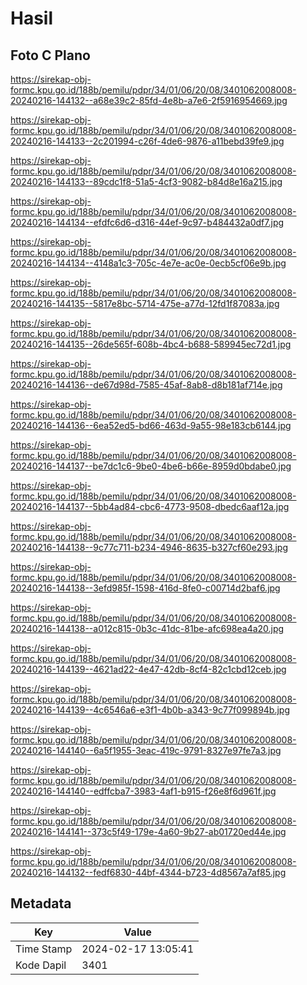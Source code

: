 # Hasil

## Foto C Plano

https://sirekap-obj-formc.kpu.go.id/188b/pemilu/pdpr/34/01/06/20/08/3401062008008-20240216-144132--a68e39c2-85fd-4e8b-a7e6-2f5916954669.jpg

https://sirekap-obj-formc.kpu.go.id/188b/pemilu/pdpr/34/01/06/20/08/3401062008008-20240216-144133--2c201994-c26f-4de6-9876-a11bebd39fe9.jpg

https://sirekap-obj-formc.kpu.go.id/188b/pemilu/pdpr/34/01/06/20/08/3401062008008-20240216-144133--89cdc1f8-51a5-4cf3-9082-b84d8e16a215.jpg

https://sirekap-obj-formc.kpu.go.id/188b/pemilu/pdpr/34/01/06/20/08/3401062008008-20240216-144134--efdfc6d6-d316-44ef-9c97-b484432a0df7.jpg

https://sirekap-obj-formc.kpu.go.id/188b/pemilu/pdpr/34/01/06/20/08/3401062008008-20240216-144134--4148a1c3-705c-4e7e-ac0e-0ecb5cf06e9b.jpg

https://sirekap-obj-formc.kpu.go.id/188b/pemilu/pdpr/34/01/06/20/08/3401062008008-20240216-144135--5817e8bc-5714-475e-a77d-12fd1f87083a.jpg

https://sirekap-obj-formc.kpu.go.id/188b/pemilu/pdpr/34/01/06/20/08/3401062008008-20240216-144135--26de565f-608b-4bc4-b688-589945ec72d1.jpg

https://sirekap-obj-formc.kpu.go.id/188b/pemilu/pdpr/34/01/06/20/08/3401062008008-20240216-144136--de67d98d-7585-45af-8ab8-d8b181af714e.jpg

https://sirekap-obj-formc.kpu.go.id/188b/pemilu/pdpr/34/01/06/20/08/3401062008008-20240216-144136--6ea52ed5-bd66-463d-9a55-98e183cb6144.jpg

https://sirekap-obj-formc.kpu.go.id/188b/pemilu/pdpr/34/01/06/20/08/3401062008008-20240216-144137--be7dc1c6-9be0-4be6-b66e-8959d0bdabe0.jpg

https://sirekap-obj-formc.kpu.go.id/188b/pemilu/pdpr/34/01/06/20/08/3401062008008-20240216-144137--5bb4ad84-cbc6-4773-9508-dbedc6aaf12a.jpg

https://sirekap-obj-formc.kpu.go.id/188b/pemilu/pdpr/34/01/06/20/08/3401062008008-20240216-144138--9c77c711-b234-4946-8635-b327cf60e293.jpg

https://sirekap-obj-formc.kpu.go.id/188b/pemilu/pdpr/34/01/06/20/08/3401062008008-20240216-144138--3efd985f-1598-416d-8fe0-c00714d2baf6.jpg

https://sirekap-obj-formc.kpu.go.id/188b/pemilu/pdpr/34/01/06/20/08/3401062008008-20240216-144138--a012c815-0b3c-41dc-81be-afc698ea4a20.jpg

https://sirekap-obj-formc.kpu.go.id/188b/pemilu/pdpr/34/01/06/20/08/3401062008008-20240216-144139--4621ad22-4e47-42db-8cf4-82c1cbd12ceb.jpg

https://sirekap-obj-formc.kpu.go.id/188b/pemilu/pdpr/34/01/06/20/08/3401062008008-20240216-144139--4c6546a6-e3f1-4b0b-a343-9c77f099894b.jpg

https://sirekap-obj-formc.kpu.go.id/188b/pemilu/pdpr/34/01/06/20/08/3401062008008-20240216-144140--6a5f1955-3eac-419c-9791-8327e97fe7a3.jpg

https://sirekap-obj-formc.kpu.go.id/188b/pemilu/pdpr/34/01/06/20/08/3401062008008-20240216-144140--edffcba7-3983-4af1-b915-f26e8f6d961f.jpg

https://sirekap-obj-formc.kpu.go.id/188b/pemilu/pdpr/34/01/06/20/08/3401062008008-20240216-144141--373c5f49-179e-4a60-9b27-ab01720ed44e.jpg

https://sirekap-obj-formc.kpu.go.id/188b/pemilu/pdpr/34/01/06/20/08/3401062008008-20240216-144132--fedf6830-44bf-4344-b723-4d8567a7af85.jpg


## Metadata

| Key        | Value               |
| ---------- | ------------------- |
| Time Stamp | 2024-02-17 13:05:41 |
| Kode Dapil | 3401                |



